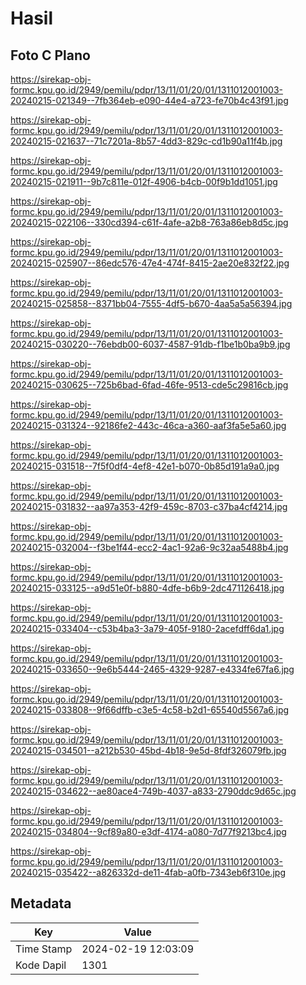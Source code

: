 # Hasil

## Foto C Plano

https://sirekap-obj-formc.kpu.go.id/2949/pemilu/pdpr/13/11/01/20/01/1311012001003-20240215-021349--7fb364eb-e090-44e4-a723-fe70b4c43f91.jpg

https://sirekap-obj-formc.kpu.go.id/2949/pemilu/pdpr/13/11/01/20/01/1311012001003-20240215-021637--71c7201a-8b57-4dd3-829c-cd1b90a11f4b.jpg

https://sirekap-obj-formc.kpu.go.id/2949/pemilu/pdpr/13/11/01/20/01/1311012001003-20240215-021911--9b7c811e-012f-4906-b4cb-00f9b1dd1051.jpg

https://sirekap-obj-formc.kpu.go.id/2949/pemilu/pdpr/13/11/01/20/01/1311012001003-20240215-022106--330cd394-c61f-4afe-a2b8-763a86eb8d5c.jpg

https://sirekap-obj-formc.kpu.go.id/2949/pemilu/pdpr/13/11/01/20/01/1311012001003-20240215-025907--86edc576-47e4-474f-8415-2ae20e832f22.jpg

https://sirekap-obj-formc.kpu.go.id/2949/pemilu/pdpr/13/11/01/20/01/1311012001003-20240215-025858--8371bb04-7555-4df5-b670-4aa5a5a56394.jpg

https://sirekap-obj-formc.kpu.go.id/2949/pemilu/pdpr/13/11/01/20/01/1311012001003-20240215-030220--76ebdb00-6037-4587-91db-f1be1b0ba9b9.jpg

https://sirekap-obj-formc.kpu.go.id/2949/pemilu/pdpr/13/11/01/20/01/1311012001003-20240215-030625--725b6bad-6fad-46fe-9513-cde5c29816cb.jpg

https://sirekap-obj-formc.kpu.go.id/2949/pemilu/pdpr/13/11/01/20/01/1311012001003-20240215-031324--92186fe2-443c-46ca-a360-aaf3fa5e5a60.jpg

https://sirekap-obj-formc.kpu.go.id/2949/pemilu/pdpr/13/11/01/20/01/1311012001003-20240215-031518--7f5f0df4-4ef8-42e1-b070-0b85d191a9a0.jpg

https://sirekap-obj-formc.kpu.go.id/2949/pemilu/pdpr/13/11/01/20/01/1311012001003-20240215-031832--aa97a353-42f9-459c-8703-c37ba4cf4214.jpg

https://sirekap-obj-formc.kpu.go.id/2949/pemilu/pdpr/13/11/01/20/01/1311012001003-20240215-032004--f3be1f44-ecc2-4ac1-92a6-9c32aa5488b4.jpg

https://sirekap-obj-formc.kpu.go.id/2949/pemilu/pdpr/13/11/01/20/01/1311012001003-20240215-033125--a9d51e0f-b880-4dfe-b6b9-2dc471126418.jpg

https://sirekap-obj-formc.kpu.go.id/2949/pemilu/pdpr/13/11/01/20/01/1311012001003-20240215-033404--c53b4ba3-3a79-405f-9180-2acefdff6da1.jpg

https://sirekap-obj-formc.kpu.go.id/2949/pemilu/pdpr/13/11/01/20/01/1311012001003-20240215-033650--9e6b5444-2465-4329-9287-e4334fe67fa6.jpg

https://sirekap-obj-formc.kpu.go.id/2949/pemilu/pdpr/13/11/01/20/01/1311012001003-20240215-033808--9f66dffb-c3e5-4c58-b2d1-65540d5567a6.jpg

https://sirekap-obj-formc.kpu.go.id/2949/pemilu/pdpr/13/11/01/20/01/1311012001003-20240215-034501--a212b530-45bd-4b18-9e5d-8fdf326079fb.jpg

https://sirekap-obj-formc.kpu.go.id/2949/pemilu/pdpr/13/11/01/20/01/1311012001003-20240215-034622--ae80ace4-749b-4037-a833-2790ddc9d65c.jpg

https://sirekap-obj-formc.kpu.go.id/2949/pemilu/pdpr/13/11/01/20/01/1311012001003-20240215-034804--9cf89a80-e3df-4174-a080-7d77f9213bc4.jpg

https://sirekap-obj-formc.kpu.go.id/2949/pemilu/pdpr/13/11/01/20/01/1311012001003-20240215-035422--a826332d-de11-4fab-a0fb-7343eb6f310e.jpg


## Metadata

| Key        | Value               |
| ---------- | ------------------- |
| Time Stamp | 2024-02-19 12:03:09 |
| Kode Dapil | 1301                |



